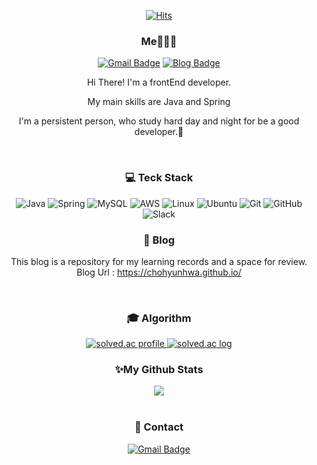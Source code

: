 <div align="center">
  
[![Hits](https://hits.seeyoufarm.com/api/count/incr/badge.svg?url=https%3A%2F%2Fgithub.com%2FCHOHYUNHWA&count_bg=%23191919&title_bg=%23191919&icon=github.svg&icon_color=%23FFFFFF&title=Github+Views&edge_flat=false)](https://hits.seeyoufarm.com)

### Me🧑🏻‍💻

[![Gmail Badge](https://img.shields.io/badge/-Gmail-d14836?style=flat-square&logo=Gmail&logoColor=white&link=mailto:gusghk115@gmail.com)](mailto:gusghk115@gmail.com)
[![Blog Badge](https://img.shields.io/badge/-Gmail-d14836?style=flat-square&logo=Gmail&logoColor=white&link=https://hyunhwa-dev.tistory.com/)](https://hyunhwa-dev.tistory.com/)


<p>Hi There! I'm a frontEnd developer.</p>
<p> My main skills are Java and Spring </p>
<p>I'm a persistent person, who study hard day and night for be a good developer.🥰</p>

<br>

### 💻 Teck Stack

![Java](https://img.shields.io/badge/Java-007396?&style=flat&logo=OpenJDK&logoColor=white)
![Spring](https://img.shields.io/badge/Spring-6DB33F?style=flat&logo=Spring&logoColor=white)
![MySQL](https://img.shields.io/badge/MySQL-4479A1?style=flat&logo=MySQL&logoColor=white)
![AWS](https://img.shields.io/badge/AWS-232F3E?style=flat&logo=amazonaws&logoColor=white)
![Linux](https://img.shields.io/badge/Linux-FCC624?style=flat&logo=Linux&logoColor=white) ![Ubuntu](https://img.shields.io/badge/Ubuntu-E95420?style=flat&logo=Ubuntu&logoColor=white)
![Git](https://img.shields.io/badge/Git-F05032?&style=flat&logo=Git&logoColor=white)
![GitHub](https://img.shields.io/badge/GitHub-181717?&style=flat&logo=GitHub&logoColor=white) 
![Slack](https://img.shields.io/badge/Slack-4a154b?style=flat&logo=Slack&logoColor=white)

### 📘 Blog

This blog is a repository for my learning records and a space for review.<br>
Blog Url :  https://chohyunhwa.github.io/

<br>

### 🎓 Algorithm
  
<a href="https://solved.ac/profile/gusghk115">
  <img alt="solved.ac profile" src="http://mazassumnida.wtf/api/v2/generate_badge?boj=gusghk115"/>
  <img alt="solved.ac log" src="http://mazandi.herokuapp.com/api?handle=gusghk115&theme=warm"/>
</a>

<br>

### ✨My Github Stats
<img src="https://github-readme-stats.vercel.app/api?username=CHOHYUNHWA&show_icons=true">

<br>
<br>

### 📮 Contact
  
[![Gmail Badge](https://img.shields.io/badge/-Gmail-d14836?style=flat-square&logo=Gmail&logoColor=white&link=mailto:gusghk115@gmail.com)](mailto:gusghk115@gmail.com)

</div>






<!--
**CHOHYUNHWA/CHOHYUNHWA** is a ✨ _special_ ✨ repository because its `README.md` (this file) appears on your GitHub profile.

Here are some ideas to get you started:

- 🔭 I’m currently working on ...
- 🌱 I’m currently learning ...
- 👯 I’m looking to collaborate on ...
- 🤔 I’m looking for help with ...
- 💬 Ask me about ...
- 📫 How to reach me: ...
- 😄 Pronouns: ...
- ⚡ Fun fact: ...
-->
